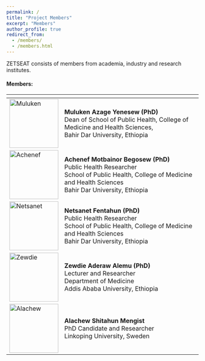 ```yaml
---
permalink: /
title: "Project Members"
excerpt: "Members"
author_profile: true
redirect_from: 
  - /members/
  - /members.html
---
```


ZETSEAT consists of members from academia, industry and research institutes.

#### Members:
<table>
  <thead>
    <tr>
      <th></th>
      <th></th>
    </tr>
  </thead>
  <tbody>
	<tr>
      <td><a href="https://zetseatz.github.io/"> <img src="src="{{ site.url }}/images/alachew.jpeg" width="128" alt="Muluken"> </a></td>
			<td>  <b> Muluken Azage Yenesew (PhD) </b> <br /> Dean of School of Public Health, College of Medicine and Health Sciences, <br /> 
			Bahir Dar University, Ethiopia </td>
    </tr>
	<tr>
      <td><a href="https://zetseatz.github.io/"> <img src="src="{{ site.url }}/images/alachew.jpeg" width="128" alt="Achenef"> </a></td>
	  <td>  <b> Achenef Motbainor Begosew (PhD) </b> <br /> Public Health Researcher <br /> School of Public Health, College of Medicine and Health Sciences <br />
            Bahir Dar University, Ethiopia </td>
    </tr>
		<tr>
      <td><a href="https://zetseatz.github.io/"> <img src="src="{{ site.url }}/images/alachew.jpeg" width="128" alt="Netsanet"> </a></td>
	  <td>  <b> Netsanet Fentahun  (PhD) </b> <br /> Public Health Researcher <br /> School of Public Health, College of Medicine and Health Sciences <br />
            Bahir Dar University, Ethiopia </td>
    </tr>
		<tr>
      <td><a href="https://zetseatz.github.io/"> <img src="src="{{ site.url }}/images/alachew.jpeg" width="128" alt="Zewdie"> </a></td>
	  <td>  <b> Zewdie Aderaw Alemu (PhD) </b> <br /> Lecturer and Researcher <br /> Department of Medicine <br />
            Addis Ababa University, Ethiopia </td>
    </tr>
    <tr>
      <td><a href="https://zetseatz.github.io/"> <img src="{{ site.url }}/images/alachew.jpeg" width="128" alt="Alachew"> </a></td>
			<td> <b>Alachew Shitahun Mengist </b> <br /> PhD Candidate and Researcher <br /> Linkoping University, Sweden <br /></td>
    </tr>
  </tbody>
</table>